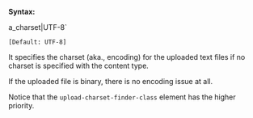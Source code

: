 **Syntax:**

<upload-charset>a_charset|UTF-8`</upload-charset>

`[Default: UTF-8]`

It specifies the charset (aka., encoding) for the uploaded text files if
no charset is specified with the content type.

If the uploaded file is binary, there is no encoding issue at all.

Notice that the `upload-charset-finder-class` element has the higher
priority.


